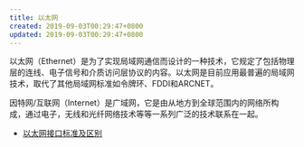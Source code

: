 ```yaml
---
title: 以太网
created: 2019-09-03T00:29:47+0800
updated: 2019-09-03T00:29:47+0800
---
```



以太网（Ethernet）是为了实现局域网通信而设计的一种技术，它规定了包括物理层的连线、电子信号和介质访问层协议的内容。以太网是目前应用最普遍的局域网技术，取代了其他局域网标准如令牌环、FDDI和ARCNET。

因特网/互联网（Internet）是广域网，它是由从地方到全球范围内的网络所构成，通过电子，无线和光纤网络技术等等一系列广泛的技术联系在一起。

- [以太网接口标准及区别](https://blog.51cto.com/czxal/413046)
